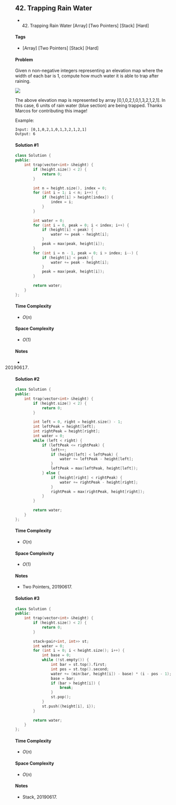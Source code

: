 ## 42. Trapping Rain Water
- 42. Trapping Rain Water [Array] [Two Pointers] [Stack] [Hard]

#### Tags
- [Array] [Two Pointers] [Stack] [Hard]

#### Problem


Given n non-negative integers representing an elevation map where the width of each bar is 1, compute how much water it is able to trap after raining.

![](http://www.leetcode.com/static/images/problemset/rainwatertrap.png)

The above elevation map is represented by array [0,1,0,2,1,0,1,3,2,1,2,1]. In this case, 6 units of rain water (blue section) are being trapped. Thanks Marcos for contributing this image!

Example:

    Input: [0,1,0,2,1,0,1,3,2,1,2,1]
    Output: 6

#### Solution #1
``` C++
class Solution {
public:
    int trap(vector<int> &height) {
        if (height.size() < 2) {
            return 0;
        }
        
        int n = height.size(), index = 0;
        for (int i = 1; i < n; i++) {
            if (height[i] > height[index]) {
                index = i;
            }
        }
        
        int water = 0;
        for (int i = 0, peak = 0; i < index; i++) {
            if (height[i] < peak) {
                water += peak - height[i];
            }
            peak = max(peak, height[i]);
        }
        for (int i = n - 1, peak = 0; i > index; i--) {
            if (height[i] < peak) {
                water += peak - height[i];
            }
            peak = max(peak, height[i]);
        }
        
        return water;
    }
};
```

#### Time Complexity
- $O(n)$

#### Space Complexity
- $O(1)$

#### Notes
- 20190617.

#### Solution #2
``` C++
class Solution {
public:
    int trap(vector<int> &height) {
        if (height.size() < 2) {
            return 0;
        }
        
        int left = 0, right = height.size() - 1;
        int leftPeak = height[left];
        int rightPeak = height[right];
        int water = 0;
        while (left < right) {
            if (leftPeak <= rightPeak) {
                left++;
                if (height[left] < leftPeak) {
                    water += leftPeak - height[left];
                }
                leftPeak = max(leftPeak, height[left]);
            } else {
                if (height[right] < rightPeak) {
                    water += rightPeak - height[right];
                }
                rightPeak = max(rightPeak, height[right]);
            }
        }
        
        return water;
    }
};
```

#### Time Complexity
- $O(n)$

#### Space Complexity
- $O(1)$

#### Notes
- Two Pointers, 20190617.

#### Solution #3
``` C++
class Solution {
public:
    int trap(vector<int> &height) {
        if (height.size() < 2) {
            return 0;
        }
        
        stack<pair<int, int>> st;
        int water = 0;
        for (int i = 0; i < height.size(); i++) {
            int base = 0;
            while (!st.empty()) {
                int bar = st.top().first;
                int pos = st.top().second;
                water += (min(bar, height[i]) - base) * (i - pos - 1);
                base = bar;
                if (bar > height[i]) {
                    break;
                }
                st.pop();
            }
            st.push({height[i], i});
        }
        
        return water;
    }
};
```

#### Time Complexity
- $O(n)$

#### Space Complexity
- $O(n)$

#### Notes
- Stack, 20190617.
